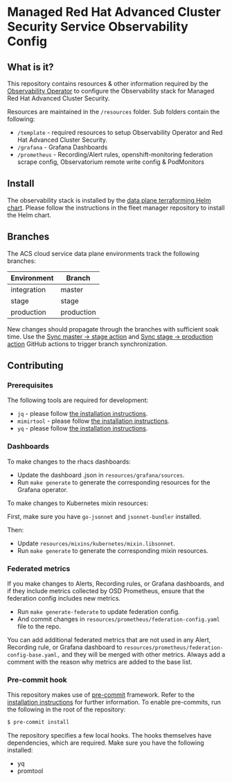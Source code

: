 # Managed Red Hat Advanced Cluster Security Service Observability Config

## What is it?

This repository contains resources & other information required by the [Observability Operator](https://github.com/redhat-developer/observability-operator)
to configure the Observability stack for Managed Red Hat Advanced Cluster Security.

Resources are maintained in the `/resources` folder. Sub folders contain the following:

* `/template` - required resources to setup Observability Operator and Red Hat Advanced Cluster Security.
* `/grafana` - Grafana Dashboards
* `/prometheus` - Recording/Alert rules, openshift-monitoring federation scrape config, Observatorium remote write config & PodMonitors

## Install

The observability stack is installed by the [data plane terraforming Helm chart](https://github.com/stackrox/acs-fleet-manager/tree/main/dp-terraform/helm/rhacs-terraform).
Please follow the instructions in the fleet manager repository to install the Helm chart.

## Branches

The ACS cloud service data plane environments track the following branches:

| Environment | Branch     |
| ----------- | ---------- |
| integration | master     |
| stage       | stage      |
| production  | production |

New changes should propagate through the branches with sufficient soak time. Use the
[Sync master -> stage action](https://github.com/stackrox/rhacs-observability-resources/actions/workflows/sync-stage-from-master.yaml)
and [Sync stage -> production action](https://github.com/stackrox/rhacs-observability-resources/actions/workflows/sync-prod-from-stage.yaml)
GitHub actions to trigger branch synchronization.

## Contributing

### Prerequisites

The following tools are required for development:
- `jq` - please follow [the installation instructions](https://jqlang.github.io/jq/download).
- `mimirtool` - please follow [the installation instructions](https://grafana.com/docs/mimir/latest/manage/tools/mimirtool/#installation).
- `yq` - please follow [the installation instructions](https://github.com/mikefarah/yq/#install).

### Dashboards

To make changes to the rhacs dashboards:

* Update the dashboard .json in `resources/grafana/sources`.
* Run `make generate` to generate the corresponding resources for the Grafana operator.

To make changes to Kubernetes mixin resources:

First, make sure you have `go-jsonnet` and `jsonnet-bundler` installed.

Then:
* Update `resources/mixins/kubernetes/mixin.libsonnet`.
* Run `make generate` to generate the corresponding mixin resources.

### Federated metrics

If you make changes to Alerts, Recording rules, or Grafana dashboards, and if they include metrics collected by OSD Prometheus, ensure that the federation config includes new metrics.

* Run `make generate-federate` to update federation config.
* And commit changes in `resources/prometheus/federation-config.yaml` file to the repo.

You can add additional federated metrics that are not used in any Alert, Recording rule, or Grafana dashboard to `resources/prometheus/federation-config-base.yaml,` and they will be merged with other metrics. Always add a comment with the reason why metrics are added to the base list.

### Pre-commit hook

This repository makes use of [pre-commit](https://pre-commit.com/) framework. Refer to the [installation instructions](https://pre-commit.com/#installation) for further information.
To enable pre-commits, run the following in the root of the repository:
```bash
$ pre-commit install
```

The repository specifies a few local hooks. The hooks themselves have dependencies, which are required. Make sure you have the following installed:
- yq
- promtool
